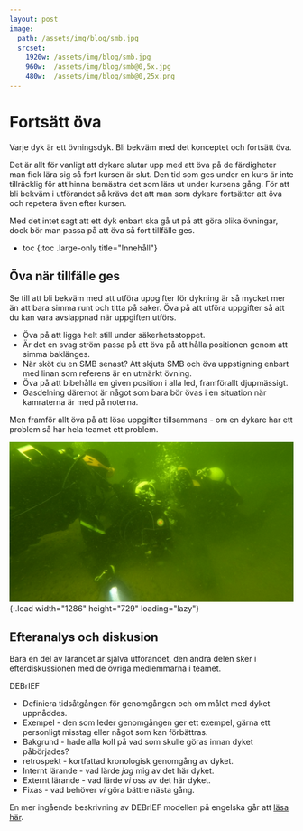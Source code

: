 ```yaml
---
layout: post
image:
  path: /assets/img/blog/smb.jpg
  srcset:
    1920w: /assets/img/blog/smb.jpg
    960w:  /assets/img/blog/smb@0,5x.jpg
    480w:  /assets/img/blog/smb@0,25x.png
---
```


# Fortsätt öva

Varje dyk är ett övningsdyk. Bli bekväm med det konceptet och fortsätt öva.

Det är allt för vanligt att dykare slutar upp med att öva på de färdigheter man fick lära sig så fort kursen är slut.
Den tid som ges under en kurs är inte tillräcklig för att hinna bemästra det som lärs ut under kursens gång. För att bli bekväm i utförandet så krävs det att man som dykare fortsätter att öva och repetera även efter kursen.

Med det intet sagt att ett dyk enbart ska gå ut på att göra olika övningar, dock bör man passa på att öva så fort tillfälle ges.

* toc
{:toc .large-only title="Innehåll"}

## Öva när tillfälle ges

Se till att bli bekväm med att utföra uppgifter för dykning är så mycket mer än att bara simma runt och titta på saker. Öva på att utföra uppgifter så att du kan vara avslappnad när uppgiften utförs.

* Öva på att ligga helt still under säkerhetsstoppet.
* Är det en svag ström passa på att öva på att hålla positionen genom att simma baklänges.
* När sköt du en SMB senast? Att skjuta SMB och öva uppstigning enbart med linan som referens är en utmärkt övning.
* Öva på att bibehålla en given position i alla led, framförallt djupmässigt.
* Gasdelning däremot är något som bara bör övas i en situation när kamraterna är med på noterna.

Men framför allt öva på att lösa uppgifter tillsammans - om en dykare har ett problem så har hela teamet ett problem.

![ovning](/assets/img/blog/ovningar.jpg){:.lead width="1286" height="729" loading="lazy"}

## Efteranalys och diskusion

Bara en del av lärandet är själva utförandet, den andra delen sker i efterdiskussionen med de övriga medlemmarna i teamet.

DEBrIEF

* Definiera tidsåtgången för genomgången och om målet med dyket uppnåddes.
* Exempel - den som leder genomgången ger ett exempel, gärna ett personligt misstag eller något som kan förbättras.
* Bakgrund - hade alla koll på vad som skulle göras innan dyket påbörjades?
* retrospekt - kortfattad kronologisk genomgång av dyket.
* Internt lärande - vad lärde *jag* mig av det här dyket.
* Externt lärande - vad lärde *vi* oss av det här dyket.
* Fixas - vad behöver *vi* göra bättre nästa gång.

En mer ingående beskrivning av DEBrIEF modellen på engelska går att [läsa här](https://www.thehumandiver.com/blog/debriefing).
